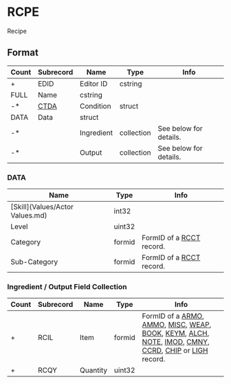 RCPE
====

Recipe

## Format

Count | Subrecord | Name | Type | Info
------|-----------|------|------|-----
+ | EDID | Editor ID | cstring |
 | FULL | Name | cstring |
-* | [CTDA](Fields/CTDA.md) | Condition | struct |
 | DATA | Data | struct |
-* | | Ingredient | collection | See below for details.
-* | | Output | collection | See below for details.

### DATA

Name | Type | Info
-----|------|-----
[Skill](Values/Actor Values.md) | int32 |
Level | uint32 |
Category | formid | FormID of a [RCCT](RCCT.md) record.
Sub-Category | formid | FormID of a [RCCT](RCCT.md) record.

### Ingredient / Output Field Collection

Count | Subrecord | Name | Type | Info
------|-----------|------|------|-----
+ | RCIL | Item | formid | FormID of a [ARMO](ARMO.md), [AMMO](AMMO.md), [MISC](MISC.md), [WEAP](WEAP.md), [BOOK](BOOK.md), [KEYM](KEYM.md), [ALCH](ALCH.md), [NOTE](NOTE.md), [IMOD](IMOD.md), [CMNY](CMNY.md), [CCRD](CCRD.md), [CHIP](CHIP.md) or [LIGH](LIGH.md) record.
+ | RCQY | Quantity | uint32 |
